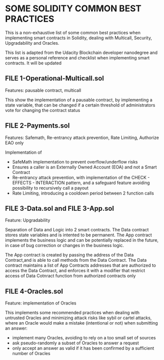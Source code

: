 # SOME SOLIDITY COMMON BEST PRACTICES

This is a non-exhaustive list of some common best practices when implementing smart contracts in Solidity, dealing with Multicall, Security, Upgradability and Oracles.

This list is adapted from the Udacity Blockchain developer nanodegree and serves as a personal reference and checklist when implementing smart contracts. It will be updated 

## FILE 1-Operational-Multicall.sol

Features: pausable contract, multicall

This show the implementation of a pausable contract, by implementing a state variable, that can be changed if a certain threshold of administrators vote for changing the contract status 

## FILE 2-Payments.sol

Features: Safemath, Re-entrancy attack prevention, Rate Limiting, Authorize EAO only

Implementation of 
- SafeMath implementation to prevent overflow/underflow risks
- Ensures a caller is an Externally Owned Account (EOA) and not a Smart Contract
- Re-entrancy attack prevention, with implementation of the CHECK - EFFECTS - INTERACTION pattern, and a safeguard feature avoiding possibility to recursively call a payout
- Rate Limiting, introducing a cooldown period between 2 function calls

## FILE 3-Data.sol and FILE 3-App.sol

Feature: Upgradability

Separation of Data and Logic into 2 smart contracts. The Data contract stores state variables and is intented to be permanent. The App contract implements the business logic and can be potentially replaced in the future, in case of bug correction or changes in the business logic.

The App contract is created by passing the address of the Data Contract,and is able to call methods from the Data Contract.
The Data contract maintains a list of App Contracts addresses that are authorized to access the Data Contract, and enforces it with a modifier that restrict access of Data Cotnract function from authorized contracts only

## FILE 4-Oracles.sol

Feature: implementation of Oracles

This implements some recommended practices when dealing with untrusted Oracles and minimizing attack risks like sybil or cartel attacks, where an Oracle would make a mistake (intentional or not) when submitting an answer:

- implement many Oracles, avoiding to rely on a too small set of sources
- ask pseudo-randomly a subset of Oracles to answer a request
- only accept an answer as valid if it has been confirmed by a sufficient number of Oracles